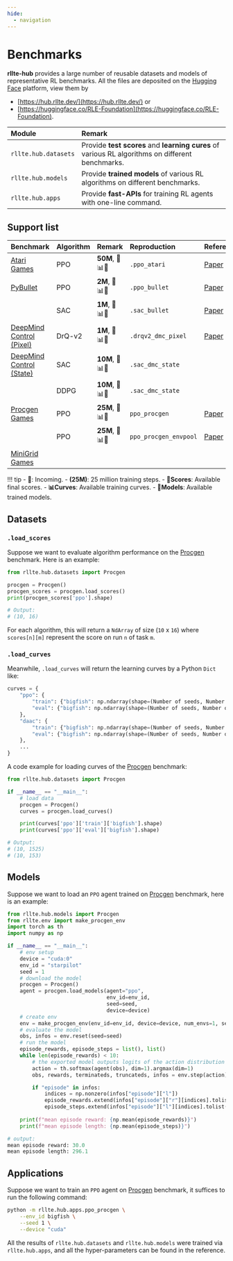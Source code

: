 ```yaml
---
hide:
  - navigation
---
```


# Benchmarks

**rllte-hub** provides a large number of reusable datasets and models of representative RL benchmarks. All the files 
are deposited on the [Hugging Face](https://huggingface.co) platform, view them by 

- [https://hub.rllte.dev/](https://hub.rllte.dev/) or
- [https://huggingface.co/RLE-Foundation](https://huggingface.co/RLE-Foundation).

| Module | Remark |
|:-|:-|
|`rllte.hub.datasets`|Provide **test scores** and **learning cures** of various RL algorithms on different benchmarks. |
|`rllte.hub.models`|Provide **trained models** of various RL algorithms on different benchmarks.|
|`rllte.hub.apps`|Provide **fast-APIs** for training RL agents with one-line command.|

## Support list



| Benchmark | Algorithm | Remark | Reproduction | Reference |
|:-|:-|:-|:-|:-|
|[Atari Games](https://www.jair.org/index.php/jair/article/download/10819/25823)|PPO|**50M**, 💯📊🤖| `.ppo_atari` | [Paper]() |
|[PyBullet](https://docs.google.com/document/d/10sXEhzFRSnvFcl3XxNGhnD4N2SedqwdAvK3dsihxVUA)|PPO|**2M**, 💯📊🤖| `.ppo_bullet` | [Paper](https://proceedings.mlr.press/v164/raffin22a/raffin22a.pdf) |
||SAC|**1M**, 💯📊🤖| `.sac_bullet` | [Paper](https://proceedings.mlr.press/v164/raffin22a/raffin22a.pdf) |
|[DeepMind Control (Pixel)](https://arxiv.org/pdf/1801.00690)|DrQ-v2|**1M**, 💯📊🤖| `.drqv2_dmc_pixel` | [Paper](https://arxiv.org/pdf/2107.09645.pdf?utm_source=morioh.com) |
|[DeepMind Control (State)](https://arxiv.org/pdf/1801.00690)|SAC|**10M**, 💯📊🤖| `.sac_dmc_state` | |
||DDPG|**10M**, 💯📊🤖| `.sac_dmc_state` | |
|[Procgen Games](http://proceedings.mlr.press/v119/cobbe20a/cobbe20a.pdf)|PPO|**25M**, 💯📊🤖| `ppo_procgen`| [Paper](http://proceedings.mlr.press/v139/raileanu21a/raileanu21a.pdf) |
||PPO|**25M**, 💯📊🤖| `ppo_procgen_envpool`| [Paper](http://proceedings.mlr.press/v139/raileanu21a/raileanu21a.pdf) |
|[MiniGrid Games](https://github.com/Farama-Foundation/Minigrid)||

!!! tip
    - **🐌**: Incoming.
    - **(25M)**: 25 million training steps.
    - **💯Scores**: Available final scores.
    - **📊Curves**: Available training curves.
    - **🤖Models**: Available trained models.

## Datasets

### `.load_scores`
Suppose we want to evaluate algorithm performance on the [Procgen](https://github.com/openai/procgen) benchmark. Here is an example:

``` py title="example.py"
from rllte.hub.datasets import Procgen

procgen = Procgen()
procgen_scores = procgen.load_scores()
print(procgen_scores['ppo'].shape)

# Output:
# (10, 16)
```
For each algorithm, this will return a `NdArray` of size (`10` x `16`) where `scores[n][m]` represent the score on run `n` of task `m`.

### `.load_curves`

Meanwhile, `.load_curves` will return the learning curves by a Python `Dict` like:

``` py
curves = {
    "ppo": {
        "train": {"bigfish": np.ndarray(shape=(Number of seeds, Number of points)), ...}, 
        "eval": {"bigfish": np.ndarray(shape=(Number of seeds, Number of points)), ...}, 
    },
    "daac": {
        "train": {"bigfish": np.ndarray(shape=(Number of seeds, Number of points)), ...}, 
        "eval": {"bigfish": np.ndarray(shape=(Number of seeds, Number of points)), ...}, 
    },
    ...
}
```
A code example for loading curves of the [Procgen](https://github.com/openai/procgen) benchmark:
``` py title="example.py"
from rllte.hub.datasets import Procgen

if __name__ == "__main__":
    # load data
    procgen = Procgen()
    curves = procgen.load_curves()

    print(curves['ppo']['train']['bigfish'].shape)
    print(curves['ppo']['eval']['bigfish'].shape)

# Output:
# (10, 1525)
# (10, 153)
```

## Models

Suppose we want to load an `PPO` agent trained on [Procgen](https://github.com/openai/procgen) benchmark, here is an example:

``` py title="example.py"
from rllte.hub.models import Procgen
from rllte.env import make_procgen_env
import torch as th
import numpy as np

if __name__ == "__main__":
    # env setup
    device = "cuda:0"
    env_id = "starpilot"
    seed = 1
    # download the model
    procgen = Procgen()
    agent = procgen.load_models(agent="ppo",
                                env_id=env_id,
                                seed=seed,
                                device=device)
    # create env
    env = make_procgen_env(env_id=env_id, device=device, num_envs=1, seed=seed)
    # evaluate the model
    obs, infos = env.reset(seed=seed)
    # run the model
    episode_rewards, episode_steps = list(), list()
    while len(episode_rewards) < 10:
        # the exported model outputs logits of the action distribution
        action = th.softmax(agent(obs), dim=1).argmax(dim=1)
        obs, rewards, terminateds, truncateds, infos = env.step(action)

        if "episode" in infos:
            indices = np.nonzero(infos["episode"]["l"])
            episode_rewards.extend(infos["episode"]["r"][indices].tolist())
            episode_steps.extend(infos["episode"]["l"][indices].tolist())
    
    print(f"mean episode reward: {np.mean(episode_rewards)}")
    print(f"mean episode length: {np.mean(episode_steps)}")

# output:
mean episode reward: 30.0
mean episode length: 296.1
```

## Applications
Suppose we want to train an `PPO` agent on [Procgen](https://github.com/openai/procgen) benchmark, it suffices to run the following command:
``` sh
python -m rllte.hub.apps.ppo_procgen \
    --env_id bigfish \
    --seed 1 \
    --device "cuda"
```
All the results of `rllte.hub.datasets` and `rllte.hub.models` were trained via `rllte.hub.apps`, and all the hyper-parameters can be found in the reference.
